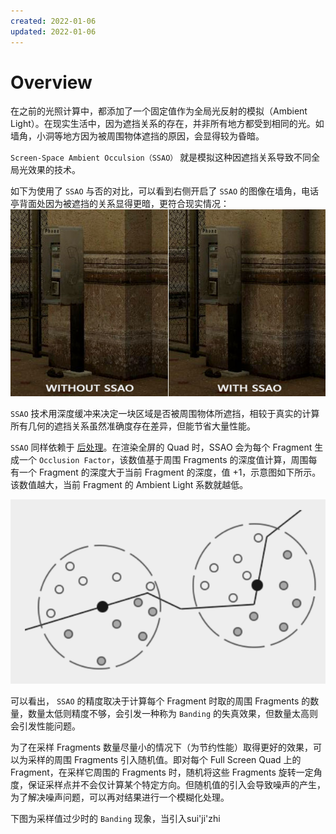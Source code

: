 ```yaml
---
created: 2022-01-06
updated: 2022-01-06
---
```

# Overview

在之前的光照计算中，都添加了一个固定值作为全局光反射的模拟（Ambient Light）。在现实生活中，因为遮挡关系的存在，并非所有地方都受到相同的光。如墙角，小洞等地方因为被周围物体遮挡的原因，会显得较为昏暗。

`Screen-Space Ambient Occulsion（SSAO）` 就是模拟这种因遮挡关系导致不同全局光效果的技术。

如下为使用了 `SSAO` 与否的对比，可以看到右侧开启了 `SSAO` 的图像在墙角，电话亭背面处因为被遮挡的关系显得更暗，更符合现实情况：
![|500](assets/Learn%20OpenGL%20-%20Ch%2034%20SSAO/image-20220106080946026.png)

`SSAO` 技术用深度缓冲来决定一块区域是否被周围物体所遮挡，相较于真实的计算所有几何的遮挡关系虽然准确度存在差异，但能节省大量性能。

`SSAO` 同样依赖于 [后处理](Learn%20OpenGL%20-%20Ch%2019%20Framebuffers.md#后处理)。在渲染全屏的 Quad 时，SSAO 会为每个 Fragment 生成一个 `Occlusion Factor`，该数值基于周围 Fragments 的深度值计算，周围每有一个 Fragment 的深度大于当前 Fragment 的深度，值 +1，示意图如下所示。该数值越大，当前 Fragment 的 Ambient Light 系数就越低。

![曲线表示深度值，黑色为当前 Fragment，灰色为深度更大的 Fragments | 500](assets/Learn%20OpenGL%20-%20Ch%2034%20SSAO/image-20220106082121010.png)

可以看出， `SSAO` 的精度取决于计算每个 Fragment 时取的周围 Fragments 的数量，数量太低则精度不够，会引发一种称为 `Banding` 的失真效果，但数量太高则会引发性能问题。

为了在采样 Fragments 数量尽量小的情况下（为节约性能）取得更好的效果，可以为采样的周围 Fragments 引入随机值。即对每个 Full Screen Quad 上的 Fragment，在采样它周围的 Fragments 时，随机将这些 Fragments 旋转一定角度，保证采样点并不会仅计算某个特定方向。但随机值的引入会导致噪声的产生，为了解决噪声问题，可以再对结果进行一个模糊化处理。

下图为采样值过少时的 `Banding` 现象，当引入sui'ji'zhi